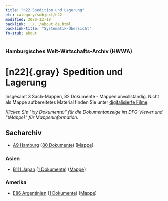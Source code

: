 ```yaml
---
title: "n22 Spedition und Lagerung"
etr: category/subject/n22
modified: 2020-12-18
backlink: ../../about.de.html
backlink-title: "Systematik-Übersicht"
fn-stub: about
---
```


### Hamburgisches Welt-Wirtschafts-Archiv (HWWA)
# [n22]{.gray}&#8201; Spedition und Lagerung&#160; 




Insgesamt 3 Sach-Mappen, 82 Dokumente - Mappen unvollständig.
Nicht als Mappe aufbereitetes Material finden Sie unter [digitalisierte Filme](/film/h1_sh).

_Klicken Sie "(xy Dokumente)" für die Dokumentanzeige im DFG-Viewer und "(Mappe)" für Mappeninformation._

## Sacharchiv



- [A9 Hamburg](../../../geo/about.de.html#A9) (<a href="https://dfg-viewer.de/show/?tx_dlf[id]=https://pm20.zbw.eu/mets/sh/1409xx/140905/1453xx/145303/public.mets.de.xml" target="_blank">80 Dokumente</a>) ([Mappe](http://purl.org/pressemappe20/folder/sh/140905,145303))

### Asien

- [B111 Japan](../../../geo/about.de.html#B111) (<a href="https://dfg-viewer.de/show/?tx_dlf[id]=https://pm20.zbw.eu/mets/sh/1412xx/141272/1453xx/145303/public.mets.de.xml" target="_blank">1 Dokumente</a>) ([Mappe](http://purl.org/pressemappe20/folder/sh/141272,145303))

### Amerika

- [E86 Argentinien](../../../geo/about.de.html#E86) (<a href="https://dfg-viewer.de/show/?tx_dlf[id]=https://pm20.zbw.eu/mets/sh/1416xx/141692/1453xx/145303/public.mets.de.xml" target="_blank">1 Dokumente</a>) ([Mappe](http://purl.org/pressemappe20/folder/sh/141692,145303))


